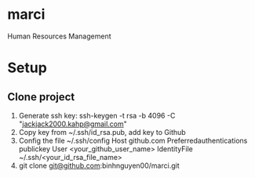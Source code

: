 # marci
Human Resources Management

# Setup
## Clone project
1. Generate ssh key: ssh-keygen -t rsa -b 4096 -C "jackjack2000.kahp@gmail.com"
2. Copy key from ~/.ssh/id_rsa.pub, add key to Github
3. Config the file ~/.ssh/config
    Host github.com
        Preferredauthentications publickey
        User <your_github_user_name>
        IdentityFile ~/.ssh/<your_id_rsa_file_name>
4. git clone git@github.com:binhnguyen00/marci.git

